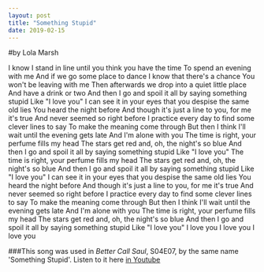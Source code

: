 ```yaml
---
layout: post
title: "Something Stupid"
date: 2019-02-15
---
```


#by Lola Marsh

I know I stand in line until you think you have the time
To spend an evening with me
And if we go some place to dance I know that there's a chance
You won't be leaving with me
Then afterwards we drop into a quiet little place
And have a drink or two
And then I go and spoil it all by saying something stupid
Like "I love you"
I can see it in your eyes that you despise the same old lies
You heard the night before
And though it's just a line to you, for me it's true
And never seemed so right before
I practice every day to find some clever lines to say
To make the meaning come through
But then I think I'll wait until the evening gets late
And I'm alone with you
The time is right, your perfume fills my head
The stars get red and, oh, the night's so blue
And then I go and spoil it all by saying something stupid
Like "I love you"
The time is right, your perfume fills my head
The stars get red and, oh, the night's so blue
And then I go and spoil it all by saying something stupid
Like "I love you"
I can see it in your eyes that you despise the same old lies
You heard the night before
And though it's just a line to you, for me it's true
And never seemed so right before
I practice every day to find some clever lines to say
To make the meaning come through
But then I think I'll wait until the evening gets late
And I'm alone with you
The time is right, your perfume fills my head
The stars get red and, oh, the night's so blue
And then I go and spoil it all by saying something stupid
Like "I love you"
I love you
I love you
I love you

###This song was used in *Better Call Saul*, S04E07, by the same name 'Something Stupid'. Listen to it here [in Youtube](https://www.youtube.com/watch?v=zEUTR2EEEtc)